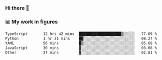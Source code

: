 ### Hi there 👋

### 📊 My work in figures

<!--START_SECTION:waka-->

```txt
TypeScript       12 hrs 42 mins  ███████████████████▒░░░░░   77.09 %
Python           1 hr 21 mins    ██░░░░░░░░░░░░░░░░░░░░░░░   08.27 %
YAML             56 mins         █▒░░░░░░░░░░░░░░░░░░░░░░░   05.68 %
JavaScript       30 mins         ▓░░░░░░░░░░░░░░░░░░░░░░░░   03.08 %
Other            27 mins         ▓░░░░░░░░░░░░░░░░░░░░░░░░   02.81 %
```

<!--END_SECTION:waka-->
